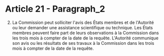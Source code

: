 # Article 21 - Paragraph_2

2. La Commission peut solliciter l'avis des États membres et de l'Autorité ou leur demander une assistance scientifique ou technique. Les États membres peuvent faire part de leurs observations à la Commission dans les trois mois à compter de la date de la requête. L'Autorité communique son avis ou les résultats de ses travaux à la Commission dans les trois mois à compter de la date de la requête.